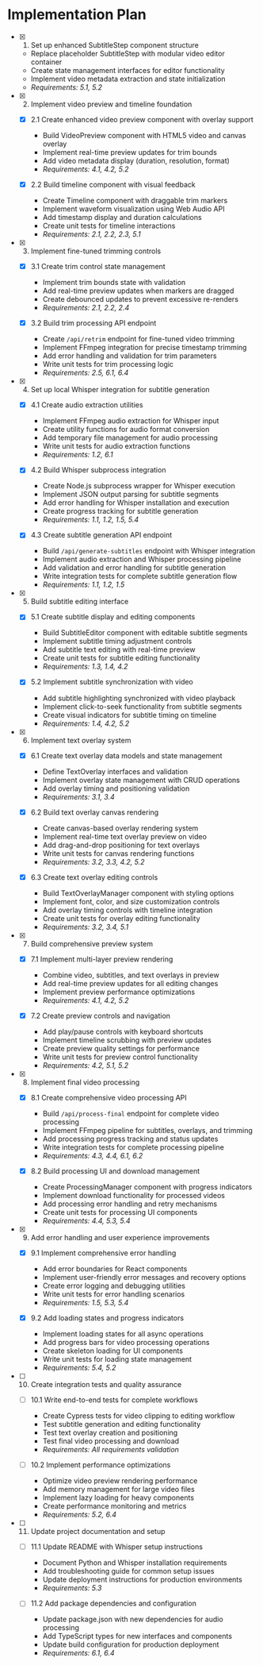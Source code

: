 # Implementation Plan

- [x] 1. Set up enhanced SubtitleStep component structure

  - Replace placeholder SubtitleStep with modular video editor container
  - Create state management interfaces for editor functionality
  - Implement video metadata extraction and state initialization
  - _Requirements: 5.1, 5.2_

- [x] 2. Implement video preview and timeline foundation

  - [x] 2.1 Create enhanced video preview component with overlay support

    - Build VideoPreview component with HTML5 video and canvas overlay
    - Implement real-time preview updates for trim bounds
    - Add video metadata display (duration, resolution, format)
    - _Requirements: 4.1, 4.2, 5.2_

  - [x] 2.2 Build timeline component with visual feedback
    - Create Timeline component with draggable trim markers
    - Implement waveform visualization using Web Audio API
    - Add timestamp display and duration calculations
    - Create unit tests for timeline interactions
    - _Requirements: 2.1, 2.2, 2.3, 5.1_

- [x] 3. Implement fine-tuned trimming controls

  - [x] 3.1 Create trim control state management

    - Implement trim bounds state with validation
    - Add real-time preview updates when markers are dragged
    - Create debounced updates to prevent excessive re-renders
    - _Requirements: 2.1, 2.2, 2.4_

  - [x] 3.2 Build trim processing API endpoint
    - Create `/api/retrim` endpoint for fine-tuned video trimming
    - Implement FFmpeg integration for precise timestamp trimming
    - Add error handling and validation for trim parameters
    - Write unit tests for trim processing logic
    - _Requirements: 2.5, 6.1, 6.4_

- [x] 4. Set up local Whisper integration for subtitle generation

  - [x] 4.1 Create audio extraction utilities

    - Implement FFmpeg audio extraction for Whisper input
    - Create utility functions for audio format conversion
    - Add temporary file management for audio processing
    - Write unit tests for audio extraction functions
    - _Requirements: 1.2, 6.1_

  - [x] 4.2 Build Whisper subprocess integration

    - Create Node.js subprocess wrapper for Whisper execution
    - Implement JSON output parsing for subtitle segments
    - Add error handling for Whisper installation and execution
    - Create progress tracking for subtitle generation
    - _Requirements: 1.1, 1.2, 1.5, 5.4_

  - [x] 4.3 Create subtitle generation API endpoint
    - Build `/api/generate-subtitles` endpoint with Whisper integration
    - Implement audio extraction and Whisper processing pipeline
    - Add validation and error handling for subtitle generation
    - Write integration tests for complete subtitle generation flow
    - _Requirements: 1.1, 1.2, 1.5_

- [x] 5. Build subtitle editing interface

  - [x] 5.1 Create subtitle display and editing components

    - Build SubtitleEditor component with editable subtitle segments
    - Implement subtitle timing adjustment controls
    - Add subtitle text editing with real-time preview
    - Create unit tests for subtitle editing functionality
    - _Requirements: 1.3, 1.4, 4.2_

  - [x] 5.2 Implement subtitle synchronization with video
    - Add subtitle highlighting synchronized with video playback
    - Implement click-to-seek functionality from subtitle segments
    - Create visual indicators for subtitle timing on timeline
    - _Requirements: 1.4, 4.2, 5.2_

- [x] 6. Implement text overlay system

  - [x] 6.1 Create text overlay data models and state management

    - Define TextOverlay interfaces and validation
    - Implement overlay state management with CRUD operations
    - Add overlay timing and positioning validation
    - _Requirements: 3.1, 3.4_

  - [x] 6.2 Build text overlay canvas rendering

    - Create canvas-based overlay rendering system
    - Implement real-time text overlay preview on video
    - Add drag-and-drop positioning for text overlays
    - Write unit tests for canvas rendering functions
    - _Requirements: 3.2, 3.3, 4.2, 5.2_

  - [x] 6.3 Create text overlay editing controls
    - Build TextOverlayManager component with styling options
    - Implement font, color, and size customization controls
    - Add overlay timing controls with timeline integration
    - Create unit tests for overlay editing functionality
    - _Requirements: 3.2, 3.4, 5.1_

- [x] 7. Build comprehensive preview system

  - [x] 7.1 Implement multi-layer preview rendering

    - Combine video, subtitles, and text overlays in preview
    - Add real-time preview updates for all editing changes
    - Implement preview performance optimizations
    - _Requirements: 4.1, 4.2, 5.2_

  - [x] 7.2 Create preview controls and navigation
    - Add play/pause controls with keyboard shortcuts
    - Implement timeline scrubbing with preview updates
    - Create preview quality settings for performance
    - Write unit tests for preview control functionality
    - _Requirements: 4.2, 5.1, 5.2_

- [x] 8. Implement final video processing

  - [x] 8.1 Create comprehensive video processing API

    - Build `/api/process-final` endpoint for complete video processing
    - Implement FFmpeg pipeline for subtitles, overlays, and trimming
    - Add processing progress tracking and status updates
    - Write integration tests for complete processing pipeline
    - _Requirements: 4.3, 4.4, 6.1, 6.2_

  - [x] 8.2 Build processing UI and download management
    - Create ProcessingManager component with progress indicators
    - Implement download functionality for processed videos
    - Add processing error handling and retry mechanisms
    - Create unit tests for processing UI components
    - _Requirements: 4.4, 5.3, 5.4_

- [x] 9. Add error handling and user experience improvements

  - [x] 9.1 Implement comprehensive error handling

    - Add error boundaries for React components
    - Implement user-friendly error messages and recovery options
    - Create error logging and debugging utilities
    - Write unit tests for error handling scenarios
    - _Requirements: 1.5, 5.3, 5.4_

  - [x] 9.2 Add loading states and progress indicators
    - Implement loading states for all async operations
    - Add progress bars for video processing operations
    - Create skeleton loading for UI components
    - Write unit tests for loading state management
    - _Requirements: 5.4, 5.2_

- [ ] 10. Create integration tests and quality assurance

  - [ ] 10.1 Write end-to-end tests for complete workflows

    - Create Cypress tests for video clipping to editing workflow
    - Test subtitle generation and editing functionality
    - Test text overlay creation and positioning
    - Test final video processing and download
    - _Requirements: All requirements validation_

  - [ ] 10.2 Implement performance optimizations
    - Optimize video preview rendering performance
    - Add memory management for large video files
    - Implement lazy loading for heavy components
    - Create performance monitoring and metrics
    - _Requirements: 5.2, 6.4_

- [ ] 11. Update project documentation and setup

  - [ ] 11.1 Update README with Whisper setup instructions

    - Document Python and Whisper installation requirements
    - Add troubleshooting guide for common setup issues
    - Update deployment instructions for production environments
    - _Requirements: 5.3_

  - [ ] 11.2 Add package dependencies and configuration
    - Update package.json with new dependencies for audio processing
    - Add TypeScript types for new interfaces and components
    - Update build configuration for production deployment
    - _Requirements: 6.1, 6.4_

